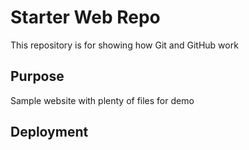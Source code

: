 # Starter Web Repo

This repository is for showing how Git and GitHub work

## Purpose

Sample website with plenty of files for demo

## Deployment
